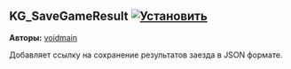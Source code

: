 ## KG_SaveGameResult [![Установить](http://s43.radikal.ru/i101/1406/15/25aa0cc99cf2.png)](https://github.com/voidmain02/KgScripts/raw/master/scripts/KG_SaveGameResult.user.js)
**Авторы:** [voidmain](http://klavogonki.ru/u/#/364239/)

Добавляет ссылку на сохранение результатов заезда в JSON формате.
